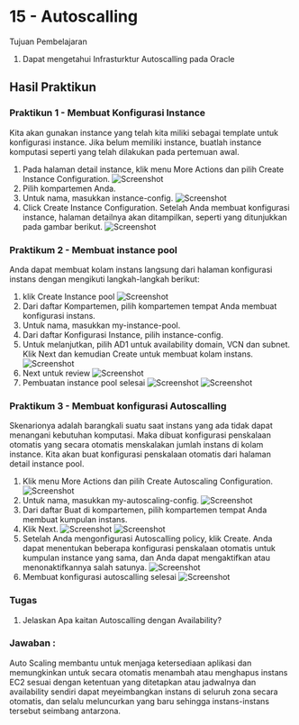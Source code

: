 # 15 - Autoscalling

Tujuan Pembelajaran
1. Dapat mengetahui Infrasturktur Autoscalling pada Oracle

## Hasil Praktikun
### Praktikun 1 - Membuat Konfigurasi Instance
Kita akan gunakan instance yang telah kita miliki sebagai template untuk konfigurasi instance. Jika belum memiliki instance, buatlah instance komputasi seperti yang telah dilakukan pada pertemuan awal.
1.	Pada halaman detail instance, klik menu More Actions dan pilih Create Instance Configuration.
![Screenshot](img/ins_konfig.png)
2.	Pilih kompartemen Anda.
3.	Untuk nama, masukkan instance-config.
![Screenshot](img/create.png)
4.	Click Create Instance Configuration.
Setelah Anda membuat konfigurasi instance, halaman detailnya akan ditampilkan, seperti yang ditunjukkan pada gambar berikut.
![Screenshot](img/ins_konfig2.png)

### Praktikum 2 - Membuat instance pool
Anda dapat membuat kolam instans langsung dari halaman konfigurasi instans dengan mengikuti langkah-langkah berikut:
1.	klik Create Instance pool
![Screenshot](img/ins_pool.png)
2.	Dari daftar Kompartemen, pilih kompartemen tempat Anda membuat konfigurasi instans.
3.	Untuk nama, masukkan my-instance-pool.
4.	Dari daftar Konfigurasi Instance, pilih instance-config.
5. Untuk melanjutkan, pilih AD1 untuk availability domain, VCN dan subnet. Klik Next  dan kemudian Create untuk membuat kolam instans.
![Screenshot](img/ins_pool2.png)
6. Next untuk review
![Screenshot](img/ins_pool3.png)
7. Pembuatan instance pool selesai
![Screenshot](img/ins_pool4.png)
![Screenshot](img/ins_pool5.png)

### Praktikum 3 - Membuat konfigurasi Autoscalling
Skenarionya adalah barangkali suatu saat instans yang ada tidak dapat menangani kebutuhan komputasi. Maka dibuat konfigurasi penskalaan otomatis yang secara otomatis menskalakan jumlah instans di kolam instance.
Kita akan buat konfigurasi penskalaan otomatis dari halaman detail instance pool.
1.	Klik menu More Actions dan pilih Create Autoscaling Configuration.
![Screenshot](img/cr_aus.png)
2.	Untuk nama, masukkan my-autoscaling-config.
![Screenshot](img/cr_aus2.png)
3.	Dari daftar Buat di kompartemen, pilih kompartemen tempat Anda membuat kumpulan instans.
4.	Klik Next.
![Screenshot](img/cr_aus3.png)
![Screenshot](img/cr_aus4.png)
5.	Setelah Anda mengonfigurasi Autoscalling policy, klik Create. Anda dapat menentukan beberapa konfigurasi penskalaan otomatis untuk kumpulan instance yang sama, dan Anda dapat mengaktifkan atau menonaktifkannya salah satunya.
![Screenshot](img/cr_aus5.png)
6. Membuat konfigurasi autoscalling selesai
![Screenshot](img/cr_aus6.png)

### Tugas
1. Jelaskan Apa kaitan Autoscalling dengan Availability?
### Jawaban :
Auto Scaling membantu untuk menjaga ketersediaan aplikasi dan memungkinkan untuk secara otomatis menambah atau menghapus instans EC2 sesuai dengan ketentuan yang ditetapkan atau jadwalnya dan availability sendiri dapat meyeimbangkan instans di seluruh zona secara otomatis, dan selalu meluncurkan yang baru sehingga instans-instans tersebut seimbang antarzona.